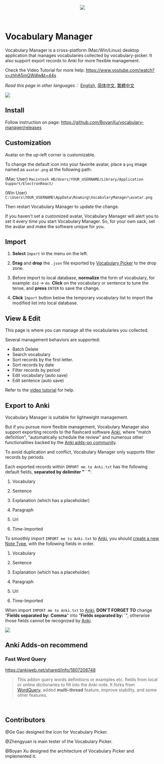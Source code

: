 <p align="center">
  <img src="https://i.imgur.com/Nn9c78Q.png">
</p>

<br/>

# Vocabulary Manager

Vocabulary Manager is a cross-platform (Mac/Win/Linux) desktop application that manages vocabularies collected by vocabulary-picker. It also support export records to Anki for more flexible management.

Check the Video Tutorial for more help: https://www.youtube.com/watch?v=zhhA5mQWdlw&t=44s

_Read this page in other languages：_ [English](https://github.com/BoyanXu/vocabulary-manager/blob/master/README.md), [简体中文](https://github.com/BoyanXu/vocabulary-manager/blob/master/README-zh-cn.md), [繁體中文](https://github.com/BoyanXu/vocabulary-manager/blob/master/README-zh-tr.md)

![](https://i.imgur.com/cFdWe9U.png)

## Install

Follow instruction on page: https://github.com/BoyanXu/vocabulary-manager/releases

## Customization

Avatar on the up-left corner is customizable.

To change the default icon into your favorite avatar, place a `png` image named as `avatar.png` at the following path:

(Mac User) `Macintosh HD/Users/YOUR_USERNAME/Library/Application Support/ElectronReact/`

(Win User) `C:\Users\YOUR_USERNAME\AppData\Roaming\VocabularyManager\avatar.png`

Then restart Vocabulary Manager to update the change.

If you haven't set a customized avatar, Vocabulary Manager will alert you to set it every time you start Vocabulary Manager. So, for your own sack, set the avatar and make the software unique for you.

## Import

1. **Select** `Import` in the menu on the left.

2. **Drag** and **drop** the `.json` file exported by [Vocabulary Picker](https://github.com/BoyanXu/vocabulary-picker) to the drop zone.

3. Before import to local database, **normalize** the form of vocabulary, for example: `did` -> `do`. **Click** on the vocabulary or sentence to tune the tense, and **press** `ENTER` to save the change.
4. **Click** `Import` button below the temporary vocabulary list to import the modified list into local database.

## View & Edit

This page is where you can manage all the vocabularies you collected.

Several management behaviors are supported:

- Batch Delete
- Search vocabulary
- Sort records by the first letter.
- Sort records by date
- Filter records by period
- Edit vocabulary (auto save)
- Edit sentence (auto save)

Refer to the [video tutorial](https://www.youtube.com/watch?v=zhhA5mQWdlw&t=44s) for help.

## Export to Anki

Vocabulary Manager is suitable for lightweight management.

But if you pursue more flexible management, Vocabulary Manager also support exporting records to the flashcard software [Anki](https://apps.ankiweb.net/), where "match definition", "automatically schedule the review" and numerous other functionalities backed by the [Anki adds-on community](https://ankiweb.net/shared/addons/2.1).

To avoid duplication and conflict, Vocabulary Manager only supports filter records by periods.

Each exported records within `IMPORT me to Anki.txt` has the following default fields, **separated by delimiter " ` "**:

1. Vocabulary

2. Sentence

3. Explanation (which has a placeholder)

4. Paragraph

5. Url

6. Time-Imported

To smoothly import `IMPORT me to Anki.txt` to [Anki](https://apps.ankiweb.net/), you should [create a new Note Type](https://www.youtube.com/watch?v=s2raTx19ByM), with the following fields in order.

1. Vocabulary

2. Sentence

3. Explanation (which has a placeholder)

4. Paragraph

5. Url

6. Time-Imported

When import `IMPORT me to Anki.txt` to [Anki](https://apps.ankiweb.net/), **DON'T FORGET TO** change "**Fields separated by: Comma**" into "**Fields separated by: `**", otherwise those fields cannot be recognized by [Anki](https://apps.ankiweb.net/).

![](https://i.imgur.com/ckXXBSf.png)

## Anki Adds-on recommend

### Fast Word Query

https://ankiweb.net/shared/info/1807206748

> This addon query words definitions or examples etc. fields from local or online dictionaries to fill into the Anki note.
> It forks from [WordQuery](https://ankiweb.net/shared/info/775418273), added **multi-thread** feature, improve stability, and some other features.

<br/>

## Contributors

@Ge Gao designed the icon for Vocabulary Picker.

@Zhengyuan is main tester of the Vocabulary Picker.

@Boyan Xu designed the architecture of Vocabulary Picker and implemented it.

<br/>
<br/>

